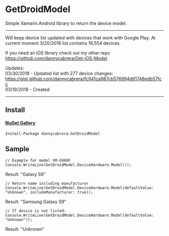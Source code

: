 GetDroidModel
=============

Simple Xamarin.Android library to return the device model.
*******
Will keep device list updated with devices that work with Google Play. At current moment 3/20/2018 list contains 18,554 devices.

If you need an iOS library check out my other repo https://github.com/dannycabrera/Get-iOS-Model.

Updates:<br/>
03/30/2018 - Updated list with 277 device changes: https://gist.github.com/dannycabrera/fc941ca987cb576994d61748edb57fcc <br/>
03/19/2018 - Created<br/>
*******

## Install

#### [NuGet Gallery](https://www.nuget.org/packages/dannycabrera.GetDroidModel)
```
Install-Package dannycabrera.GetDroidModel
```

Sample
-------

```
// Example for model SM-G960F
Console.WriteLine(GetDroidModel.DeviceHardware.Model());
```

Result: "Galaxy S9"


```
// Return name including manufacturer
Console.WriteLine(GetDroidModel.DeviceHardware.Model(defaultValue: "Unknown", includeManufacturer: true));
```

Result: "Samsung Galaxy S9"


```
// If device is not listed:
Console.WriteLine(GetDroidModel.DeviceHardware.Model(defaultValue: "Unknown"));
```

Result: "Unknown"